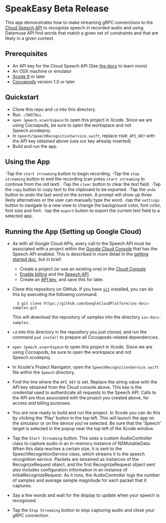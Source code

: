 # SpeakEasy Beta Release

This app demonstrates how to make streaming gRPC connections to the [Cloud Speech API](https://cloud.google.com/speech/) to recognize speech in recorded audio and using Datamuse API find words that match a given set of constraints and that are likely in a given context.

## Prerequisites
- An API key for the Cloud Speech API (See
  [the docs][getting-started] to learn more)
- An OSX machine or emulator
- [Xcode 9][xcode] or later
- [Cocoapods][cocoapods] version 1.0 or later

## Quickstart
- Clone this repo and `cd` into this directory.
- Run `./INSTALL`
- `open Speech.xcworkspace` to open this project in Xcode. Since we are using Cocoapods, be sure to open the workspace and not Speech.xcodeproj.
- In `Speech/SpeechRecognitionService.swift`, replace `YOUR_API_KEY` with the API key obtained above (use our key already inserted)
- Build and run the app.

## Using the App
-Tap the `start streaming` button to begin recording.
-Tap the `stop streaming` button to end the recording (can press `start streaming` to continue from the old text).
-Tap the `clear` button to clear the text field.
-Tap the `copy` button to copy text to the clipboard to be exported.
-Tap the `undo` button to undo the last word on the screen.  A prompt will show up three likely alternatives or the user can manually type the word.
-tap the `settings` button to navigate to a new view to change the background color, font color, font size and font.
-tap the `export` button to export the current text field to a selected app.


## Running the App (Setting up Google Cloud)

- As with all Google Cloud APIs, every call to the Speech API must be associated
  with a project within the [Google Cloud Console][cloud-console] that has the
  Speech API enabled. This is described in more detail in the [getting started
  doc][getting-started], but in brief:
  - Create a project (or use an existing one) in the [Cloud
    Console][cloud-console]
  - [Enable billing][billing] and the [Speech API][enable-speech].
  - Create an [API key][api-key], and save this for later.

- Clone this repository on GitHub. If you have [`git`][git] installed, you can do this by executing the following command:

        $ git clone https://github.com/GoogleCloudPlatform/ios-docs-samples.git

    This will download the repository of samples into the directory
    `ios-docs-samples`.

- `cd` into this directory in the repository you just cloned, and run the command `pod install` to prepare all Cocoapods-related dependencies.

- `open Speech.xcworkspace` to open this project in Xcode. Since we are using Cocoapods, be sure to open the workspace and not Speech.xcodeproj.

- In Xcode's Project Navigator, open the `SpeechRecognitionService.swift` file within the `Speech` directory.

- Find the line where the `API_KEY` is set. Replace the string value with the API key obtained from the Cloud console above. This key is the credential used to authenticate all requests to the Speech API. Calls to the API are thus associated with the project you created above, for access and billing purposes.

- You are now ready to build and run the project. In Xcode you can do this by clicking the 'Play' button in the top left. This will launch the app on the simulator or on the device you've selected. Be sure that the 'Speech' target is selected in the popup near the top left of the Xcode window. 

- Tap the `Start Streaming` button. This uses a custom AudioController class to capture audio in an in-memory instance of NSMutableData. When this data reaches a certain size, it is sent to the SpeechRecognitionService class, which streams it to the speech recognition service. Packets are streamed as instances of the RecognizeRequest object, and the first RecognizeRequest object sent also includes configuration information in an instance of InitialRecognizeRequest. As it runs, the AudioController logs the number of samples and average sample magnitude for each packet that it captures.

- Say a few words and wait for the display to update when your speech is recognized.

- Tap the `Stop Streaming` button to stop capturing audio and close your gRPC connection.

[vision-zip]: https://github.com/GoogleCloudPlatform/cloud-vision/archive/master.zip
[getting-started]: https://cloud.google.com/vision/docs/getting-started
[cloud-console]: https://console.cloud.google.com
[git]: https://git-scm.com/
[xcode]: https://developer.apple.com/xcode/
[billing]: https://console.cloud.google.com/billing?project=_
[enable-speech]: https://console.cloud.google.com/apis/api/speech.googleapis.com/overview?project=_
[api-key]: https://console.cloud.google.com/apis/credentials?project=_
[cocoapods]: https://cocoapods.org/
[gRPC Objective-C setup]: https://github.com/grpc/grpc/tree/master/src/objective-c

